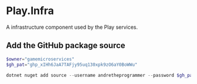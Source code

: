 # Play.Infra
A infrastructure component used by the Play services.

## Add the GitHub package source
```powershell
$owner="gamemicroservices"
$gh_pat="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"

dotnet nuget add source --username andretheprogrammer --password $gh_pat --store-password-in-clear-text --name github "https://nuget.pkg.github.com/$owner/index.json"
```
